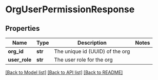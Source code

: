 # OrgUserPermissionResponse

## Properties
Name | Type | Description | Notes
------------ | ------------- | ------------- | -------------
**org_id** | **str** | The unique id (UUID) of the org | 
**user_role** | **str** | The user role for the org | 

[[Back to Model list]](../README.md#documentation-for-models) [[Back to API list]](../README.md#documentation-for-api-endpoints) [[Back to README]](../README.md)

